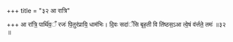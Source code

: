 +++
title = "३२ आ रात्रि"

+++
आ रा॑त्रि॒ पार्थि॑व॒ँ रजः॑ पि॒तुर॑प्रायि॒ धाम॑भिः। दि॒वः सदा॑ँसि बृह॒ती वि ति॑ष्ठस॒ऽआ त्वे॒षं व॑र्त्तते॒ तमः॑ ॥३२ ॥